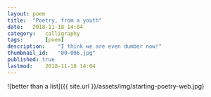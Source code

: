```yaml
---
layout: poem
title: 	"Poetry, from a youth"
date:	2018-11-18 14:04
category:	calligraphy
tags:		[poem] 
description: 	"I think we are even dumber now!"
thumbnail_id:	"00-006.jpg"
published: true
lastmod:	2018-11-18 14:04
---
```


![better than a list]({{ site.url }}/assets/img/starting-poetry-web.jpg)
